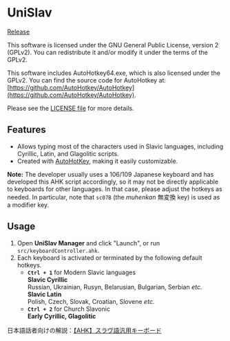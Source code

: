 # UniSlav

[Release](https://github.com/Mijadaj/ahk-slavic-keyboard/releases/latest)

This software is licensed under the GNU General Public License, version 2 (GPLv2).
You can redistribute it and/or modify it under the terms of the GPLv2.

This software includes AutoHotkey64.exe, which is also licensed under the GPLv2.
You can find the source code for AutoHotkey at: [https://github.com/AutoHotkey/AutoHotkey](https://github.com/AutoHotkey/AutoHotkey).

Please see the [LICENSE file](LICENSE) for more details.

## Features

- Allows typing most of the characters used in Slavic languages, including Cyrillic, Latin, and Glagolitic scripts.
- Created with [AutoHotKey](https://www.autohotkey.com/), making it easily customizable.

**Note:**
The developer usually uses a 106/109 Japanese keyboard and has developed this AHK script accordingly, so it may not be directly applicable to keyboards for other languages.
In that case, please adjust the hotkeys as needed.
In particular, note that `sc07B` (the *muhenkan* 無変換 key) is used as a modifier key.

## Usage

1. Open **UniSlav Manager** and click "Launch", or run `src/keyboardController.ahk`.  
1. Each keyboard is activated or terminated by the following default hotkeys.
    - **`Ctrl + 1`** for Modern Slavic languages  
    **Slavic Cyrillic**  
    Russian, Ukrainian, Rusyn, Belarusian, Bulgarian, Serbian *etc.*  
    **Slavic Latin**  
    Polish, Czech, Slovak, Croatian, Slovene *etc.*
    - **`Ctrl + 2`** for Church Slavonic  
    **Early Cyrillic, Glagolitic**

日本語話者向けの解説：[【AHK】スラヴ語汎用キーボード](https://note.com/dajdarabotci/n/nb9b58f8dcf26)
